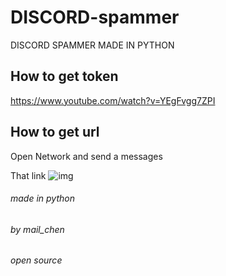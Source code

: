 # DISCORD-spammer
DISCORD SPAMMER MADE IN PYTHON
## How to get token
https://www.youtube.com/watch?v=YEgFvgg7ZPI
## How to get url
Open Network and send a messages

That link
![img](https://hackmd.io/_uploads/Sy4A3f_Sa.jpg)

######  made in python
######  by mail_chen
###### open source
